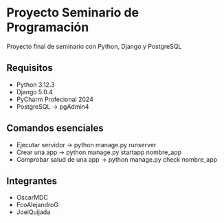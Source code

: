 # Proyecto Seminario de Programación
Proyecto final de seminario con Python, Django y PostgreSQL

## Requisitos
* Python 3.12.3
* Django 5.0.4
* PyCharm Profecional 2024
* PostgreSQL -> pgAdmin4

## Comandos esenciales
* Ejecutar servidor -> python manage.py runserver
* Crear una app -> python manage.py startapp nombre_app
* Comprobar salud de una app -> python manage.py check nombre_app


## Integrantes
* OscarMDC
* FcoAlejandroG
* JoelQuijada
